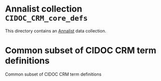 # Annalist collection `CIDOC_CRM_core_defs`

This directory contains an [Annalist](http://annalist.net) data collection.

# Common subset of CIDOC CRM term definitions

Common subset of CIDOC CRM term definitions
